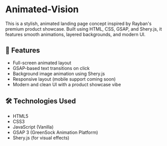 # Animated-Vision

This is a stylish, animated landing page concept inspired by Rayban's premium product showcase. Built using HTML, CSS, GSAP, and Shery.js, it features smooth animations, layered backgrounds, and modern UI.

## 🚀 Features

- Full-screen animated layout
- GSAP-based text transitions on click
- Background image animation using Shery.js
- Responsive layout (mobile support coming soon)
- Modern and clean UI with a product showcase vibe

## 🛠️ Technologies Used

- HTML5
- CSS3
- JavaScript (Vanilla)
- GSAP 3 (GreenSock Animation Platform)
- Shery.js (for visual effects)
